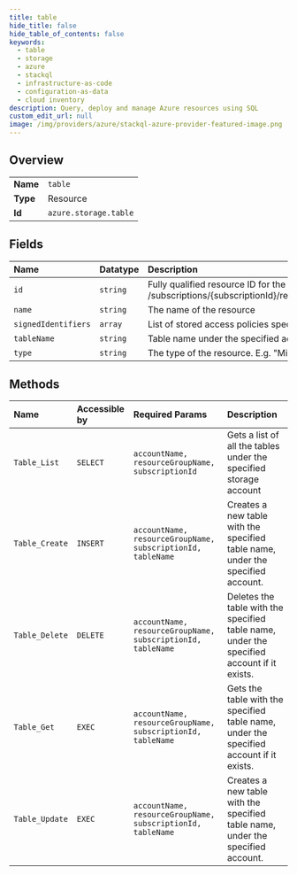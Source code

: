 ```yaml
---
title: table
hide_title: false
hide_table_of_contents: false
keywords:
  - table
  - storage
  - azure    
  - stackql
  - infrastructure-as-code
  - configuration-as-data
  - cloud inventory
description: Query, deploy and manage Azure resources using SQL
custom_edit_url: null
image: /img/providers/azure/stackql-azure-provider-featured-image.png
---
```

  
    

## Overview
<table><tbody>
<tr><td><b>Name</b></td><td><code>table</code></td></tr>
<tr><td><b>Type</b></td><td>Resource</td></tr>
<tr><td><b>Id</b></td><td><code>azure.storage.table</code></td></tr>
</tbody></table>

## Fields
| Name | Datatype | Description |
|:-----|:---------|:------------|
| `id` | `string` | Fully qualified resource ID for the resource. Ex - /subscriptions/{subscriptionId}/resourceGroups/{resourceGroupName}/providers/{resourceProviderNamespace}/{resourceType}/{resourceName} |
| `name` | `string` | The name of the resource |
| `signedIdentifiers` | `array` | List of stored access policies specified on the table. |
| `tableName` | `string` | Table name under the specified account |
| `type` | `string` | The type of the resource. E.g. "Microsoft.Compute/virtualMachines" or "Microsoft.Storage/storageAccounts" |
## Methods
| Name | Accessible by | Required Params | Description |
|:-----|:--------------|:----------------|:------------|
| `Table_List` | `SELECT` | `accountName, resourceGroupName, subscriptionId` | Gets a list of all the tables under the specified storage account |
| `Table_Create` | `INSERT` | `accountName, resourceGroupName, subscriptionId, tableName` | Creates a new table with the specified table name, under the specified account. |
| `Table_Delete` | `DELETE` | `accountName, resourceGroupName, subscriptionId, tableName` | Deletes the table with the specified table name, under the specified account if it exists. |
| `Table_Get` | `EXEC` | `accountName, resourceGroupName, subscriptionId, tableName` | Gets the table with the specified table name, under the specified account if it exists. |
| `Table_Update` | `EXEC` | `accountName, resourceGroupName, subscriptionId, tableName` | Creates a new table with the specified table name, under the specified account. |
